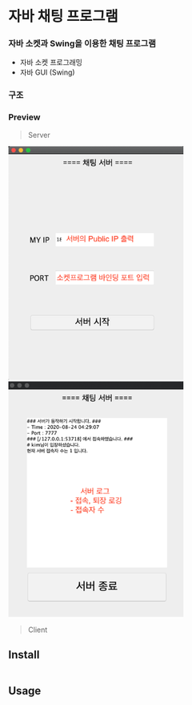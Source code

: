 # 자바 채팅 프로그램

### 자바 소켓과 Swing을 이용한 채팅 프로그램

* 자바 소켓 프로그래밍
* 자바 GUI (Swing)



### 구조









### Preview

> Server

<img src="./image/Server_1.png" alt="Server_1" width="350" />

<img src="./image/Server_2.png" alt="Server_2" width="350" />



> Client





##  Install

```bash

```









## Usage












